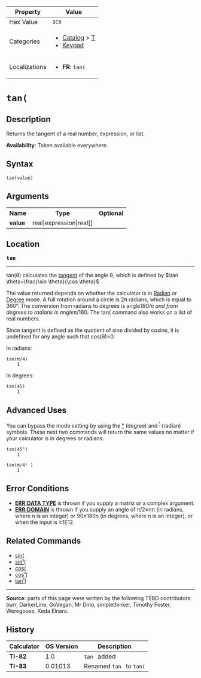 | Property      | Value |
|---------------|-------|
| Hex Value     | `$C6`|
| Categories    | <ul><li>[Catalog](<../categories/Catalog.md>) > [T](<../categories/Catalog.md#T>)</li><li>[Keypad](<../categories/Keypad.md>)</li></ul> |
| Localizations | <ul><li><b>FR</b>: `tan(`</li></ul> |

# `tan(`

## Description
Returns the tangent of a real number, expression, or list.


<b>Availability</b>: Token available everywhere.

## Syntax
`tan(value)`

## Arguments
<table>
<tr><th>Name</th><th>Type</th><th>Optional</th></tr>

<tr><td><b>value</b></td><td>real|expression|real[]</td><td></td></tr>

</table>

## Location
<tt><kbd><b>tan</b></kbd></tt>
<hr>

tan(θ) calculates the [tangent](https://mathworld.wolfram.com/tangent.html) of the angle θ, which is defined by $\tan \theta=\frac{\sin \theta}{\cos \theta}$

The value returned depends on whether the calculator is in [Radian](radian-mode) or [Degree](degree-mode) mode. A full rotation around a circle is 2π radians, which is equal to 360°. The conversion from radians to degrees is angle*180/π and from degrees to radians is angle*π/180. The tan( command also works on a list of real numbers.

Since tangent is defined as the quotient of sine divided by cosine, it is undefined for any angle such that cos(θ)=0.

In radians:

```ti-basic
tan(π/4)
    1
```

In degrees:

```ti-basic
tan(45)
    1
```

## Advanced Uses

You can bypass the mode setting by using the [°](°.md) (degree) and <sup><a href="ʳ.md">ʳ</a></sup> (radian) symbols. These next two commands will return the same values no matter if your calculator is in degrees or radians:

```ti-basic
tan(45°)
    1
```

```ti-basic
tan(π/4¹ )
    1
```

## Error Conditions

*   **[ERR:DATA TYPE](errors#datatype)** is thrown if you supply a matrix or a complex argument.
*   **[ERR:DOMAIN](errors#domain)** is thrown if you supply an angle of π/2±nπ (in radians, where n is an integer) or 90±180n (in degrees, where n is an integer), or when the input is ≥1E12.

## Related Commands

*   [sin(](sin\(.md)
*   [sinֿ¹(](sinֿ¹\(.md)
*   [cos(](cos\(.md)
*   [cosֿ¹(](cosֿ¹\(.md)
*   [tanֿ¹(](tanֿ¹\(.md)

* * *

**Source**: parts of this page were written by the following TI|BD contributors: burr, DarkerLine, GoVegan, Mr Dino, simplethinker, Timothy Foster, Weregoose, Xeda Elnara.

## History
| Calculator | OS Version | Description |
|------------|------------|-------------|
| <b>TI-82</b> | 1.0 | `tan ` added |
| <b>TI-83</b> | 0.01013 | Renamed `tan ` to `tan(`


